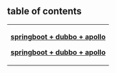 ## table of contents


<table border="0">
  <tr>
    <td width="100%">
      <p><b>
      <a href="./springboot-dubbo-apollo.html">springboot + dubbo + apollo</a>
      </b></p>
      <p><b>
      <a href="./practise-job.html">springboot + dubbo + apollo</a>
      </b></p>
    </td>
  </tr>
</table>
